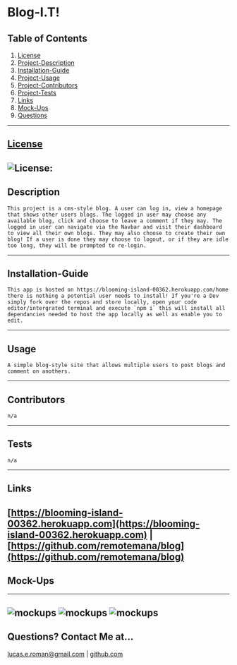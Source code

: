 
# Blog-I.T! 

## Table of Contents
   1. [License](#license)
   2. [Project-Description](#description)
   3. [Installation-Guide](#installation-guide)
   4. [Project-Usage](#usage)
   5. [Project-Contributors](#contributors)
   6. [Project-Tests](#tests)
   7. [Links](#links)
   8. [Mock-Ups](#mock-ups)
   9. [Questions](#questions-contact-me-at)
--- 
## [License](./LICENSE)
![License: ](https://img.shields.io/badge/License-MIT-blue.svg)
---
## Description 
    This project is a cms-style blog. A user can log in, view a homepage that shows other users blogs. The logged in user may choose any available blog, click and choose to leave a comment if they may. The logged in user can navigate via the Navbar and visit their dashboard to view all their own blogs. They may also choose to create their own blog! If a user is done they may choose to logout, or if they are idle too long, they will be prompted to re-login. 
---
## Installation-Guide
    This app is hosted on https://blooming-island-00362.herokuapp.com/home there is nothing a potential user needs to install! If you're a Dev simply fork over the repos and store locally, open your code editor/intergrated terminal and execute `npm i` this will install all dependancies needed to host the app locally as well as enable you to edit. 
---
## Usage 
    A simple blog-style site that allows multiple users to post blogs and comment on anothers.  
---
## Contributors
    n/a
---
## Tests
    n/a
---
## Links
[https://blooming-island-00362.herokuapp.com](https://blooming-island-00362.herokuapp.com) | [https://github.com/remotemana/blog](https://github.com/remotemana/blog)
---
## Mock-Ups
---
![mockups](/blog/public/images/Homepage.png)
![mockups](/blog/public/images/dashboard.gif)
![mockups](/blog/public/images/deleteUserComment.gif)
---
## Questions? Contact Me at...
lucas.e.roman@gmail.com | [github.com](https://github.com/remotemana)
